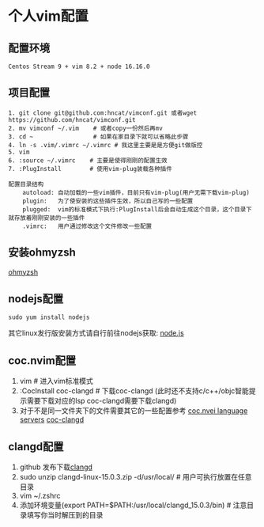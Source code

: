 # 个人vim配置
## 配置环境
```
Centos Stream 9 + vim 8.2 + node 16.16.0
```
## 项目配置
```
1. git clone git@github.com:hncat/vimconf.git 或者wget https://github.com/hncat/vimconf.git
2. mv vimconf ~/.vim    # 或者copy一份然后再mv
3. cd ~                 # 如果在家目录下就可以省略此步骤
4. ln -s .vim/.vimrc ~/.vimrc # 我这里主要是是方便git做版控
5. vim
6. :source ~/.vimrc    # 主要是使得刚刚的配置生效
7. :PlugInstall        # 使用vim-plug装载各种插件 

配置目录结构
    autoload: 自动加载的一些vim插件，目前只有vim-plug(用户无需下载vim-plug)
    plugin:   为了使安装的这些插件生效，所以自己写的一些配置
    plugged:  vim的标准模式下执行:PlugInstall后会自动生成这个目录，这个目录下就存放着刚刚安装的一些插件
    .vimrc:   用户通过修改这个文件修改一些配置
```
## 安装ohmyzsh
[ohmyzsh](https://github.com/ohmyzsh/ohmyzsh)
## nodejs配置
```
sudo yum install nodejs
```
其它linux发行版安装方式请自行前往nodejs获取: [node.js](https://nodejs.org/en/)
## coc.nvim配置
1. vim      # 进入vim标准模式
2. :CocInstall coc-clangd # 下载coc-clangd (此时还不支持c/c++/objc智能提示需要下载对应的lsp coc-clangd需要下载clangd)
3. 对于不是同一文件夹下的文件需要其它的一些配置参考
[coc.nvei language servers](https://github.com/neoclide/coc.nvim/wiki/Language-servers#ccobjective-c)
[coc-clangd](https://github.com/clangd/coc-clangd)
## clangd配置
1. github 发布下载[clangd](https://github.com/clangd/clangd/releases)
2. sudo unzip clangd-linux-15.0.3.zip -d/usr/local/ # 用户可执行放置在任意目录
3. vim ~/.zshrc
4. 添加环境变量(export PATH=$PATH:/usr/local/clangd_15.0.3/bin) # 注意目录填写你当时解压到的目录
